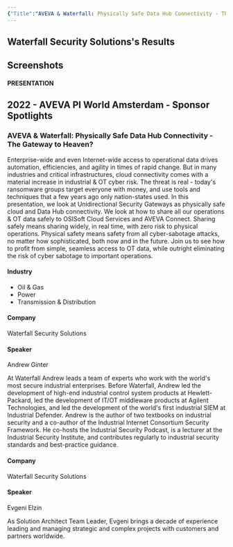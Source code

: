 ```yaml
---
{"Title":"AVEVA & Waterfall: Physically Safe Data Hub Connectivity - The Gateway to Heaven?","year":2022,"Industry":"[\"Oil & Gas\",\"Power\",\"Transmission & Distribution\"]","URL":"https://resources.osisoft.com/presentations/aveva-and-waterfall--physically-safe-data-hub-connectivity---the-gateway-to-heaven-/","PDF":"https://cdn.osisoft.com/osi/presentations/2022-AVEVA-Amsterdam/UC22EU-D1SS020-Waterfall-Ginter-Physically-Safe-Data-Hub-Connectivity.pdf","Company":"Waterfall Security Solutions","Keywords":["Data diode"],"dg-publish":true,"permalink":"/aveva/customer-stories/2022/2022-waterfall-security-solutions-aveva-and-waterfall-physically-safe-data-hub-connectivity-the-gateway-to-heaven/","dgPassFrontmatter":true}
---
```


## Waterfall Security Solutions's Results

## Screenshots

#### PRESENTATION

## 2022 - AVEVA PI World Amsterdam - Sponsor Spotlights

### AVEVA & Waterfall: Physically Safe Data Hub Connectivity - The Gateway to Heaven?

Enterprise-wide and even Internet-wide access to operational data drives automation, efficiencies, and agility in times of rapid change. But in many industries and critical infrastructures, cloud connectivity comes with a material increase in industrial & OT cyber risk. The threat is real - today's ransomware groups target everyone with money, and use tools and techniques that a few years ago only nation-states used. In this presentation, we look at Unidirectional Security Gateways as physically safe cloud and Data Hub connectivity. We look at how to share all our operations & OT data safely to OSISoft Cloud Services and AVEVA Connect. Sharing safely means sharing widely, in real time, with zero risk to physical operations. Physical safety means safety from all cyber-sabotage attacks, no matter how sophisticated, both now and in the future. Join us to see how to profit from simple, seamless access to OT data, while outright eliminating the risk of cyber sabotage to important operations.

#### Industry

- Oil & Gas
- Power
- Transmission & Distribution

#### Company

Waterfall Security Solutions

#### Speaker

Andrew Ginter

At Waterfall Andrew leads a team of experts who work with the world's most secure industrial enterprises. Before Waterfall, Andrew led the development of high-end industrial control system products at Hewlett-Packard, led the development of IT/OT middleware products at Agilent Technologies, and led the development of the world's first industrial SIEM at Industrial Defender. Andrew is the author of two textbooks on industrial security and a co-author of the Industrial Internet Consortium Security Framework. He co-hosts the Industrial Security Podcast, is a lecturer at the Industrial Security Institute, and contributes regularly to industrial security standards and best-practice guidance.

#### Company

Waterfall Security Solutions

#### Speaker

Evgeni Elzin

As Solution Architect Team Leader, Evgeni brings a decade of experience leading and managing strategic and complex projects with customers and partners worldwide.
